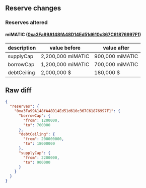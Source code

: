 ## Reserve changes

### Reserves altered

#### miMATIC ([0xa3Fa99A148fA48D14Ed51d610c367C61876997F1](https://polygonscan.com/address/0xa3Fa99A148fA48D14Ed51d610c367C61876997F1))

| description | value before | value after |
| --- | --- | --- |
| supplyCap | 2,200,000 miMATIC | 900,000 miMATIC |
| borrowCap | 1,200,000 miMATIC | 700,000 miMATIC |
| debtCeiling | 2,000,000 $ | 180,000 $ |


## Raw diff

```json
{
  "reserves": {
    "0xa3Fa99A148fA48D14Ed51d610c367C61876997F1": {
      "borrowCap": {
        "from": 1200000,
        "to": 700000
      },
      "debtCeiling": {
        "from": 200000000,
        "to": 18000000
      },
      "supplyCap": {
        "from": 2200000,
        "to": 900000
      }
    }
  }
}
```